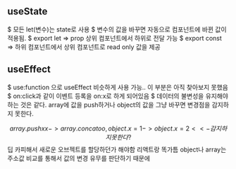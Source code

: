 ## useState

$ 모든 let(변수)는 state로 사용
$ 변수의 값을 바꾸면 자동으로 컴포넌트에 바뀐 값이 적용됨.
$ export let => prop 상위 컴포넌트에서 하위로 전달 가능
$ export const => 하위 컴포넌트에서 상위 컴포넌트로 read only 값을 제공

## useEffect

$ use:function 으로 useEffect 비슷하게 사용 가능.. 이 부분은 아직 찾아보지 못했음
$ on:click과 같이 이벤트 등록을 on:x로 하게 되어있음
$ 데이터의 불변성을 유지해야 하는 것은 같다. array에 값을 push하거나 object의 값을 그냥 바꾸면 변경점을 감지하지 못한다.

$$ array.push xx -> array.concat oo , object.x = 1 -> object.x =2 <<- 감지 하지 못한다?
$$ 딥 카피해서 새로운 오브젝트를 할당하던가 해야함 리액트랑 똑가틈 object나 array는 주소값 비교를 통해서 값의 변경 유무를 판단하기 때문에
